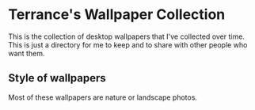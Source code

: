 # Terrance's Wallpaper Collection
This is the collection of desktop wallpapers that I've collected over time. This is just a directory for me to keep and to share with other people who want them. 

## Style of wallpapers
Most of these wallpapers are nature or landscape photos. 
